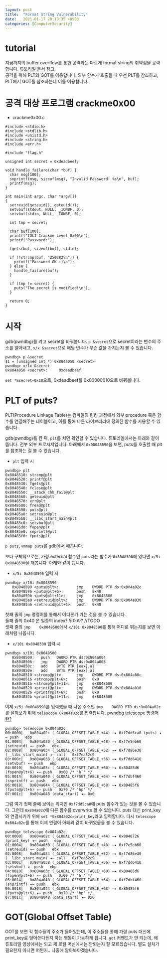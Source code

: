 ```yaml
---
layout: post
title:  "Format String Vulnerability"
date:   2021-01-17 20:19:35 +0900
categories: [ComputerSecurity]
---
```



# tutorial
지금까지의 buffer overflow를 통한 공격과는 다르게 format string의 취약점을 공략합니다. [튜토리얼 문서](https://tc.gts3.org/cs6265/2020/tut/tut05-fmtstr.html) 참고.  
공격을 위해 PLT와 GOT를 이용합니다. 외부 함수가 호출될 때 우선 PLT를 참조하고, PLT에서 GOT를 참조하는데 이를 이용합니다. 

# 공격 대상 프로그램 crackme0x00
- crackme0x00.c
```
#include <stdio.h>
#include <stdlib.h>
#include <unistd.h>
#include <string.h>
#include <err.h>

#include "flag.h"

unsigned int secret = 0xdeadbeef;

void handle_failure(char *buf) {
  char msg[100];
  snprintf(msg, sizeof(msg), "Invalid Password! %s\n", buf);
  printf(msg);
}

int main(int argc, char *argv[])
{
  setreuid(geteuid(), geteuid());
  setvbuf(stdout, NULL, _IONBF, 0);
  setvbuf(stdin, NULL, _IONBF, 0);

  int tmp = secret;

  char buf[100];
  printf("IOLI Crackme Level 0x00\n");
  printf("Password:");

  fgets(buf, sizeof(buf), stdin);

  if (!strcmp(buf, "250382\n")) {
    printf("Password OK :)\n");
  } else {
    handle_failure(buf);
  }

  if (tmp != secret) {
    puts("The secret is modified!\n");
  }

  return 0;
}
```

# 시작
gdb(pwndbg)를 켜고 secret을 바꿔봅니다. `p &secret`으로 secret이라는 변수의 주소를 알아내고, `x/x &secret`으로 해당 변수가 무슨 값을 가지는지 볼 수 있습니다.
```
pwndbg> p &secret
$1 = (unsigned int *) 0x804a050 <secret>
pwndbg> x/1x &secret
0x804a050 <secret>:     0xdeadbeef
```

`set *&secret=0x10`으로, 0xdeadbeef를 0x00000010으로 바꿔봅니다.

# PLT of puts?  
PLT(Procedure Linkage Table)는 컴파일의 링킹 과정에서 외부 procedure 혹은 함수를 연결해주는 테이블이고, 이를 통해 다른 라이브러리에 정의된 함수를 사용할 수 있습니다. 


gdb(pwndbg)를 켠 뒤, `plt`를 치면 확인할 수 있습니다. 튜토리얼에서는 아래와 같이 뜹니다. 전부 외부 프로시저입니다. 아래에서 `0x08048590`을 보면, puts를 호출할 때 plt를 참조하는 걸 볼 수 있습니다. 

- `plt` 입력 시
```
pwndbg> plt
0x8048510: strcmp@plt
0x8048520: printf@plt
0x8048530: fgets@plt
0x8048540: fclose@plt
0x8048550: __stack_chk_fail@plt
0x8048560: geteuid@plt
0x8048570: err@plt
0x8048580: fread@plt
0x8048590: puts@plt
0x80485a0: setreuid@plt
0x80485b0: __libc_start_main@plt
0x80485c0: setvbuf@plt
0x80485d0: fopen@plt
0x80485e0: snprintf@plt
0x80485f0: fputs@plt
```

`p puts`, `vmmap puts`를 gdb에서 해봅니다. 

보다 구체적으로는, 가령 external 함수인 `puts`라는 함수가 `0x8048590`에 있다면 `x/5i 0x8048590`을 해봅니다. 아래와 같이 뜹니다. 

- `x/5i 0x8048590` 입력 시
```
pwndbg> x/10i 0x8048590
   0x8048590 <puts@plt>:        jmp    DWORD PTR ds:0x804a02c
   0x8048596 <puts@plt+6>:      push   0x40
   0x804859b <puts@plt+11>:     jmp    0x8048500
   0x80485a0 <setreuid@plt>:    jmp    DWORD PTR ds:0x804a030
   0x80485a6 <setreuid@plt+6>:  push   0x48
```

첫째 줄의 `jmp` 명령어를 통해서 어디론가 가는 것을 볼 수 있습니다.  
둘째 줄의 0x40 은 일종의 index? 뭐더라? //TODO   
셋째 줄의 `jmp    0x8048500`에서 `x/10i 0x8048500`를 통해 어디로 뛰는지를 보면 아래처럼 나옵니다. 

- `x/10i 0x8048500` 입력 시
```
pwndbg> x/10i 0x8048500
   0x8048500:   push   DWORD PTR ds:0x804a004
   0x8048506:   jmp    DWORD PTR ds:0x804a008
   0x804850c:   add    BYTE PTR [eax],al
   0x804850e:   add    BYTE PTR [eax],al
   0x8048510 <strcmp@plt>:      jmp    DWORD PTR ds:0x804a00c
   0x8048516 <strcmp@plt+6>:    push   0x0
   0x804851b <strcmp@plt+11>:   jmp    0x8048500
   0x8048520 <printf@plt>:      jmp    DWORD PTR ds:0x804a010
   0x8048526 <printf@plt+6>:    push   0x8
   0x804852b <printf@plt+11>:   jmp    0x8048500
```

이제 `x/5i 0x8048590`를 입력했을 때 나온 주소인 `jmp    DWORD PTR ds:0x804a02c`를 살펴보기 위해 `telescope 0x804a02c`를 입력합니다. [pwndbg telescope 명령어란?](https://browserpwndbg.readthedocs.io/en/docs/commands/procinfo/telescope/)


```
pwndbg> telescope 0x804a02c
00:0000│   0x804a02c (_GLOBAL_OFFSET_TABLE_+44) —▸ 0xf7dd5ca0 (puts) ◂— push   ebp
01:0004│   0x804a030 (_GLOBAL_OFFSET_TABLE_+48) —▸ 0xf7e5eb60 (setreuid) ◂— push   ebx
02:0008│   0x804a034 (_GLOBAL_OFFSET_TABLE_+52) —▸ 0xf7d86e30 (__libc_start_main) ◂— call   0xf7ea52c9
03:000c│   0x804a038 (_GLOBAL_OFFSET_TABLE_+56) —▸ 0xf7dd6410 (setvbuf) ◂— push   ebp
04:0010│   0x804a03c (_GLOBAL_OFFSET_TABLE_+60) —▸ 0x80485d6 (fopen@plt+6) ◂— push   0x60 /* 'h`' */
05:0014│   0x804a040 (_GLOBAL_OFFSET_TABLE_+64) —▸ 0xf7dbf460 (snprintf) ◂— push   ebx
06:0018│   0x804a044 (_GLOBAL_OFFSET_TABLE_+68) —▸ 0x80485f6 (fputs@plt+6) ◂— push   0x70 /* 'hp' */
07:001c│   0x804a048 (data_start) ◂— 0x0
```

그럼 여기 첫째 줄에 보이는 위치인 `0xf7dd5ca0`에 puts 함수가 있는 것을 볼 수 있습니다. 그런데 `0x804a02c`에 다른 함수를 overwrite 할 수 있습니다. puts 대신 print_key와 연결시키기 위해 `set *0x804a02c=print_key`라고 입력합니다. 다시 `telescope 0x804a02c`를 통해 이제 연결이 아래와 같이 바뀌었음을 볼 수 있습니다. 

```
pwndbg> telescope 0x804a02c
00:0000│   0x804a02c (_GLOBAL_OFFSET_TABLE_+44) —▸ 0x8048726 (print_key) ◂— push   ebp
01:0004│   0x804a030 (_GLOBAL_OFFSET_TABLE_+48) —▸ 0xf7e5eb60 (setreuid) ◂— push   ebx
02:0008│   0x804a034 (_GLOBAL_OFFSET_TABLE_+52) —▸ 0xf7d86e30 (__libc_start_main) ◂— call   0xf7ea52c9
03:000c│   0x804a038 (_GLOBAL_OFFSET_TABLE_+56) —▸ 0xf7dd6410 (setvbuf) ◂— push   ebp
04:0010│   0x804a03c (_GLOBAL_OFFSET_TABLE_+60) —▸ 0x80485d6 (fopen@plt+6) ◂— push   0x60 /* 'h`' */
05:0014│   0x804a040 (_GLOBAL_OFFSET_TABLE_+64) —▸ 0xf7dbf460 (snprintf) ◂— push   ebx
06:0018│   0x804a044 (_GLOBAL_OFFSET_TABLE_+68) —▸ 0x80485f6 (fputs@plt+6) ◂— push   0x70 /* 'hp' */
07:001c│   0x804a048 (data_start) ◂— 0x0
```



# GOT(Global Offset Table)
GOT를 보면 각 함수들의 주소가 들어있는데, 이 주소들을 통해 가령 puts 대신에 print_key로 덮어쓴다든지 하는 행동이 가능하게 됩니다. `got` 커맨드가 안 되는데, 왜 튜토리얼 영상에서는 되고 제 로컬 머신에서는 안되는지 잘 모르겠습니다. 별도 설치가 필요한지 아니면 어쩐지.. 나중에 알아봐야겠습니다. 





